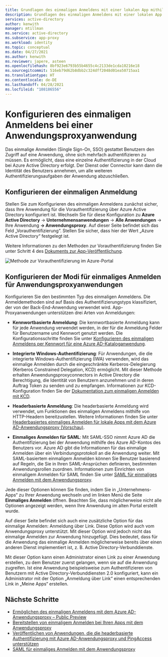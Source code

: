 ```yaml
---
title: Grundlagen des einmaligen Anmeldens mit einer lokalen App mithilfe des Anwendungsproxys
description: Grundlagen des einmaligen Anmeldens mit einer lokalen App mithilfe des Anwendungsproxys.
services: active-directory
author: kenwith
manager: mtillman
ms.service: active-directory
ms.subservice: app-proxy
ms.workload: identity
ms.topic: conceptual
ms.date: 04/27/2021
ms.author: kenwith
ms.reviewer: japere, asteen
ms.openlocfilehash: 8bf923e6793b55b4655c4c2133de1cda10216e18
ms.sourcegitcommit: 516eb79d62b8dbb2c324dff2048d01ea50715aa1
ms.translationtype: HT
ms.contentlocale: de-DE
ms.lasthandoff: 04/28/2021
ms.locfileid: "108186556"
---
```

# <a name="how-to-configure-single-sign-on-to-an-application-proxy-application"></a>Konfigurieren des einmaligen Anmeldens bei einer Anwendungsproxyanwendung

Das einmalige Anmelden (Single Sign-On, SSO) gestattet Benutzern den Zugriff auf eine Anwendung, ohne sich mehrfach authentifizieren zu müssen. Es ermöglicht, dass eine einzelne Authentifizierung in der Cloud bei Azure Active Directory erfolgt. Der Dienst oder Connector kann dann die Identität des Benutzers annehmen, um alle weiteren Authentifizierungsaufgaben der Anwendung abzuschließen.

## <a name="how-to-configure-single-sign-on"></a>Konfigurieren der einmaligen Anmeldung
Stellen Sie zum Konfigurieren des einmaligen Anmeldens zunächst sicher, dass Ihre Anwendung für die Vorauthentifizierung über Azure Active Directory konfiguriert ist. Wechseln Sie für diese Konfiguration zu **Azure Active Directory** -&gt; **Unternehmensanwendungen** -&gt; **Alle Anwendungen** -&gt; Ihre Anwendung **-&gt; Anwendungsproxy**. Auf dieser Seite befindet sich das Feld „Vorauthentifizierung“. Stellen Sie sicher, dass hier der Wert „Azure Active Directory“ festgelegt ist. 

Weitere Informationen zu den Methoden zur Vorauthentifizierung finden Sie unter Schritt 4 des [Dokuments zur App-Veröffentlichung](application-proxy-add-on-premises-application.md).

   ![Methode zur Vorauthentifizierung im Azure-Portal](./media/application-proxy-config-sso-how-to/app-proxy.png)

## <a name="configuring-single-sign-on-modes-for-application-proxy-applications"></a>Konfigurieren der Modi für einmaliges Anmelden für Anwendungsproxyanwendungen
Konfigurieren Sie den bestimmten Typ des einmaligen Anmeldens. Die Anmeldemethoden sind auf Basis des Authentifizierungstyps klassifiziert, der von der Back-End-Anwendung verwendet wird. App-Proxyanwendungen unterstützen drei Arten von Anmeldungen:

-   **Kennwortbasierte Anmeldung**: Die kennwortbasierte Anmeldung kann für jede Anwendung verwendet werden, in der für die Anmeldung Felder für Benutzername und Kennwort genutzt werden. Die Konfigurationsschritte finden Sie unter [Konfigurieren des einmaligen Anmeldens per Kennwort für eine Azure AD-Kataloganwendung](../manage-apps/configure-password-single-sign-on-non-gallery-applications.md).

-   **Integrierte Windows-Authentifizierung**: Für Anwendungen, die die integrierte Windows-Authentifizierung (IWA) verwenden, wird das einmalige Anmelden durch die eingeschränkte Kerberos-Delegierung (Kerberos Constrained Delegation, KCD) ermöglicht. Mit dieser Methode erhalten Anwendungsproxyconnectors in Active Directory die Berechtigung, die Identität von Benutzern anzunehmen und in deren Auftrag Token zu senden und zu empfangen. Informationen zur KCD-Konfiguration finden Sie der [Dokumentation zum einmaligen Anmelden mit KCD](application-proxy-configure-single-sign-on-with-kcd.md).

-   **Headerbasierte Anmeldung**: Die headerbasierte Anmeldung wird verwendet, um Funktionen des einmaligen Anmeldens mithilfe von HTTP-Headern bereitzustellen. Weitere Informationen finden Sie unter [Headerbasiertes einmaliges Anmelden für lokale Apps mit dem Azure AD-Anwendungsproxy (Vorschau)](application-proxy-configure-single-sign-on-with-headers.md).

-   **Einmaliges Anmelden für SAML**: Mit SAML-SSO nimmt Azure AD die Authentifizierung bei der Anwendung mithilfe des Azure AD-Kontos des Benutzers vor. Azure AD gibt die Informationen für das einmalige Anmelden über ein Verbindungsprotokoll an die Anwendung weiter. Mit SAML-basiertem einmaligem Anmelden können Sie Benutzer basierend auf Regeln, die Sie in Ihren SAML-Ansprüchen definieren, bestimmten Anwendungsrollen zuordnen. Informationen zum Einrichten von einmaligem Anmelden für SAML finden Sie unter [SAML für einmaliges Anmelden mit dem Anwendungsproxy](application-proxy-configure-single-sign-on-on-premises-apps.md).

Jede dieser Optionen können Sie finden, indem Sie in „Unternehmens-Apps“ zu Ihrer Anwendung wechseln und im linken Menü die Seite **Einmaliges Anmelden** öffnen. Beachten Sie, dass möglicherweise nicht alle Optionen angezeigt werden, wenn Ihre Anwendung im alten Portal erstellt wurde.

Auf dieser Seite befindet sich auch eine zusätzliche Option für das einmalige Anmelden: Anmeldung über Link. Diese Option wird auch vom Anwendungsproxy unterstützt. Mit dieser Option wird jedoch nicht das einmalige Anmelden zur Anwendung hinzugefügt. Dies bedeutet, dass für die Anwendung das einmalige Anmelden möglicherweise bereits über einen anderen Dienst implementiert ist, z. B. Active Directory-Verbunddienste. 

Mit dieser Option kann einen Administrator einen Link zu einer Anwendung erstellen, zu dem Benutzer zuerst gelangen, wenn sie auf die Anwendung zugreifen. Ist eine Anwendung beispielsweise zum Authentifizieren von Benutzern mit Active Directory-Verbunddiensten 2.0 konfiguriert, kann ein Administrator mit der Option „Anmeldung über Link“ einen entsprechenden Link in „Meine Apps“ erstellen.

## <a name="next-steps"></a>Nächste Schritte
- [Ermöglichen des einmaligen Anmeldens mit dem Azure AD-Anwendungsproxy – Public Preview](application-proxy-configure-single-sign-on-password-vaulting.md)
- [Bereitstellen von einmaligem Anmelden bei Ihren Apps mit dem Anwendungsproxy](application-proxy-configure-single-sign-on-with-kcd.md)
- [Veröffentlichen von Anwendungen, die die headerbasierte Authentifizierung mit Azure AD-Anwendungsproxy und PingAccess unterstützen](application-proxy-configure-single-sign-on-with-headers.md) 
- [SAML für einmaliges Anmelden mit dem Anwendungsproxy](application-proxy-configure-single-sign-on-on-premises-apps.md)
